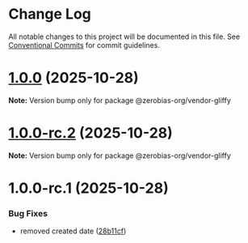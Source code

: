 # Change Log

All notable changes to this project will be documented in this file.
See [Conventional Commits](https://conventionalcommits.org) for commit guidelines.

# [1.0.0](https://github.com/zerobias-org/vendor/compare/@zerobias-org/vendor-gliffy@1.0.0-rc.2...@zerobias-org/vendor-gliffy@1.0.0) (2025-10-28)

**Note:** Version bump only for package @zerobias-org/vendor-gliffy





# [1.0.0-rc.2](https://github.com/zerobias-org/vendor/compare/@zerobias-org/vendor-gliffy@1.0.0-rc.1...@zerobias-org/vendor-gliffy@1.0.0-rc.2) (2025-10-28)

**Note:** Version bump only for package @zerobias-org/vendor-gliffy





# 1.0.0-rc.1 (2025-10-28)


### Bug Fixes

* removed created date ([28b11cf](https://github.com/zerobias-org/vendor/commit/28b11cf2563e9cdadd4b1dc83edd60d2fcd01df0))
